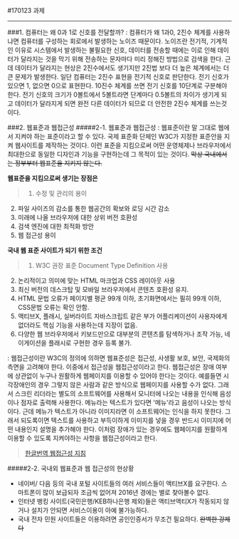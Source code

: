 #170123 과제
<hr>
###1. 컴퓨터는 왜 0과 1로 신호를 전달할까?
: 컴퓨터가 왜 1과0, 2진수 체계를 사용하냐면 컴퓨터를 구성하는 회로에서 발생하는 노이즈 때문이다. 노이즈란 전기적, 기계적인 이유로 시스템에서 발생하는 불필요한 신호, 데이터를 전송할 때에는 이로 인해 데이터가 달라지는 것을 막기 위해 전송하는 문자마다 미리 정해진 방법으로 검색을 한다. 근데 데이터가 달라지는 현상은 2진수에서도 생기지만 2진법 보다 더 높은 체계에서는 더 큰 문제가 발생한다. 
일단 컴퓨터는 2진수 표현을 전기적 신호로 판단한다. 전기 신호가 있으면 1, 없으면 0으로 표현한다. 10진수 체계를 쓰면 전기 신호를 10단계로 구분해야한다. 전기 신호의 크기가 0볼트에서 5볼트라면 단계마다 0.5볼트의 차이가 생기게 되고 데이터가 달라지게 되면 완전 다른 데이터가 되므로 더 안전한 2진수 체계를 쓰는것이다. 


###2. 웹표준과 웹접근성
#####2-1. 웹표준과 웹접근성
: 웹표준이란 말 그대로 웹에서 지켜야 하는 표준이라고 할 수 있다. 국제 표준화 단체인 W3C가 지정한 표준안을 지켜 웹사이트를 제작하는 것이다. 이런 표준을 지킴으로써 어떤 운영체제나 브라우저에서 최대한으로 동일한 디자인과 기능을 구현하는데 그 목적이 있는 것이다. 
~~막상 국내에서는 정부부터 웹표준을 지키지 않는다.~~

**웹표준을 지킴으로써 생기는 장점은** 
>1. 수정 및 관리의 용이
2. 파일 사이즈의 감소를 통한 웹공간의 확보와 로딩 시간 감소
3. 미래에 나올 브라우저에 대한 상위 버전 호환성
4. 검색 엔진에 대한 최적화 방안
5. 웹 접근성 용이


**국내 웹 표준 사이트가 되기 위한 조건**
>1. W3C 권장 표준 Document Type Definition 사용
2. 논리적이고 의미에 맞는 HTML 마크업과 CSS 레이아웃 사용
3. 최신 버전의 데스크탑 및 모바일 브라우저에서 콘텐츠 호환성 유지.
4.  HTML 문법 오류가 페이지별 평균 99개 이하, 초기화면에서는 필히 99개 이하, CSS문법 오류는 확인 안함.
5. 액티브X, 플래시, 실버라이트 자바스크립트 같은 부가 어플리케이션이 사용자에게 없더라도 핵심 기능을 사용하는데 지장이 없음.
6. 다양한 웹 브라우저에서 키보드만으로 대부분의 콘텐츠를 탐색하거나 조작 가능, 네이게이션을 플래시로 구현한 경우 등록 불가.

: 웹접근성이란 W3C의 정의에 의하면 웹표준성은 접근성, 사생활 보호, 보안, 국제화의 측면을 고려해야 한다. 이중에서 접근성을 웹접근성이라고 한다.
웹접근성은 장애 여부에 상관없이 누구나 원활하게 웹페이지를 이용할 수 있어야 한다는 것이다. 예를들면 시각장애인의 경우 그렇지 않은 사람과 같은 방식으로 웹페이지를 사용할 수가 없다. 그래서 스크린 리더라는 별도의 소프트웨어를 사용해서 모니터에 나오는 내용을 인식해 음성이나 점자로 출력해 사용한다. 메뉴라는 텍스트가 있다면 '메뉴'라고 음성이 나오는 방식이다. 근데 메뉴가 텍스트가 아니라 이미지라면 이 소프트웨어는 인식을 하지 못한다. 그래서 되도록이면 텍스트를 사용하고 부득이하게 이미지를 넣을 경우 반드시 이미지에 어떤 내용인지 설명을 추가해야 한다. 이처럼 장애가 있는 경우에도 웹페이지를 원활하게 이용할 수 있도록 지켜야하는 사항을 웹접근성이라고 한다.

>[한글번역 웹접근성 지침](http://www.w3c.or.kr/Translation/WCAG20/) 

#####2-2. 국내외 웹표준과 웹 접근성의 현상황
* 네이버/ 다음 등의 국내 포털 사이트들의 여러 서비스들이 액티브X를 요구한다. 스마트폰이 많이 보급되자 조금씩 없어져 2016년 경에는 별로 찾아볼수 없다.
* 인터넷 뱅킹 사이트(국민은행/KEB하나은행 제외)들은 액티브액티X가 작동되지 않거나 설치가 안되면 서비스이용이 아예 불가능하다.
* 국내 전자 민원 사이트들은 이용하려면 공인인증서가 무조건 필요하다. ~~완벽한 강제다~~